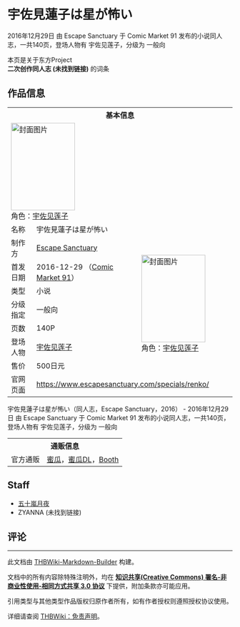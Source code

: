 # 宇佐見蓮子は星が怖い

<!-- source html: G:\repos\THBWiki-Markdown-Builder\THBWikiMarkdown\Temp\main\8\88\ns0%3A%E5%AE%87%E4%BD%90%E8%A6%8B%E8%93%AE%E5%AD%90%E3%81%AF%E6%98%9F%E3%81%8C%E6%80%96%E3%81%84.html -->

2016年12月29日 由 Escape Sanctuary 于 Comic Market 91 发布的小说同人志，一共140页，登场人物有 宇佐见莲子，分级为 一般向

本页是关于东方Project  
 **二次创作同人志 (未找到链接)** 的词条
## 作品信息

<table><tbody><tr><th colspan="3">基本信息</th></tr><tr><td class="cover-artwork-mobile" colspan="2"><a href="./文件-宇佐見蓮子は星が怖い封面.png.md" class="image" title="封面图片"><img alt="封面图片" src="https://upload.thwiki.cc/thumb/9/96/%E5%AE%87%E4%BD%90%E8%A6%8B%E8%93%AE%E5%AD%90%E3%81%AF%E6%98%9F%E3%81%8C%E6%80%96%E3%81%84%E5%B0%81%E9%9D%A2.png/143px-%E5%AE%87%E4%BD%90%E8%A6%8B%E8%93%AE%E5%AD%90%E3%81%AF%E6%98%9F%E3%81%8C%E6%80%96%E3%81%84%E5%B0%81%E9%9D%A2.png" decoding="async" loading="lazy" width="143" height="196" srcset="https://upload.thwiki.cc/thumb/9/96/%E5%AE%87%E4%BD%90%E8%A6%8B%E8%93%AE%E5%AD%90%E3%81%AF%E6%98%9F%E3%81%8C%E6%80%96%E3%81%84%E5%B0%81%E9%9D%A2.png/214px-%E5%AE%87%E4%BD%90%E8%A6%8B%E8%93%AE%E5%AD%90%E3%81%AF%E6%98%9F%E3%81%8C%E6%80%96%E3%81%84%E5%B0%81%E9%9D%A2.png 1.5x, https://upload.thwiki.cc/thumb/9/96/%E5%AE%87%E4%BD%90%E8%A6%8B%E8%93%AE%E5%AD%90%E3%81%AF%E6%98%9F%E3%81%8C%E6%80%96%E3%81%84%E5%B0%81%E9%9D%A2.png/285px-%E5%AE%87%E4%BD%90%E8%A6%8B%E8%93%AE%E5%AD%90%E3%81%AF%E6%98%9F%E3%81%8C%E6%80%96%E3%81%84%E5%B0%81%E9%9D%A2.png 2x" data-file-width="778" data-file-height="1069"></a><div class="cover-char">角色：<a href="./宇佐见莲子.md" title="宇佐见莲子">宇佐见莲子</a></div></td>
</tr><tr><td class="label">名称</td><td colspan="2"> 宇佐見蓮子は星が怖い </td></tr><tr><td class="label">制作方</td><td><a href="./Escape_Sanctuary.md" title="Escape Sanctuary">Escape Sanctuary</a></td><td class="cover-artwork" rowspan="7" style="min-width:196px;"><a href="./文件-宇佐見蓮子は星が怖い封面.png.md" class="image" title="封面图片"><img alt="封面图片" src="https://upload.thwiki.cc/thumb/9/96/%E5%AE%87%E4%BD%90%E8%A6%8B%E8%93%AE%E5%AD%90%E3%81%AF%E6%98%9F%E3%81%8C%E6%80%96%E3%81%84%E5%B0%81%E9%9D%A2.png/143px-%E5%AE%87%E4%BD%90%E8%A6%8B%E8%93%AE%E5%AD%90%E3%81%AF%E6%98%9F%E3%81%8C%E6%80%96%E3%81%84%E5%B0%81%E9%9D%A2.png" decoding="async" loading="lazy" width="143" height="196" srcset="https://upload.thwiki.cc/thumb/9/96/%E5%AE%87%E4%BD%90%E8%A6%8B%E8%93%AE%E5%AD%90%E3%81%AF%E6%98%9F%E3%81%8C%E6%80%96%E3%81%84%E5%B0%81%E9%9D%A2.png/214px-%E5%AE%87%E4%BD%90%E8%A6%8B%E8%93%AE%E5%AD%90%E3%81%AF%E6%98%9F%E3%81%8C%E6%80%96%E3%81%84%E5%B0%81%E9%9D%A2.png 1.5x, https://upload.thwiki.cc/thumb/9/96/%E5%AE%87%E4%BD%90%E8%A6%8B%E8%93%AE%E5%AD%90%E3%81%AF%E6%98%9F%E3%81%8C%E6%80%96%E3%81%84%E5%B0%81%E9%9D%A2.png/285px-%E5%AE%87%E4%BD%90%E8%A6%8B%E8%93%AE%E5%AD%90%E3%81%AF%E6%98%9F%E3%81%8C%E6%80%96%E3%81%84%E5%B0%81%E9%9D%A2.png 2x" data-file-width="778" data-file-height="1069"></a><div class="cover-char">角色：<a href="./宇佐见莲子.md" title="宇佐见莲子">宇佐见莲子</a></div></td>
</tr><tr><td class="label">首发日期</td><td>2016-12-29&#160;（<a href="/展会作品列表?e=Comic+Market%2391">Comic Market 91</a>）</td></tr><tr><td class="label">类型</td><td>小说</td></tr><tr><td class="label">分级指定</td><td>一般向</td></tr><tr><td class="label">页数</td><td>140P</td></tr><tr><td class="label">登场人物</td><td><a href="./宇佐见莲子.md" title="宇佐见莲子">宇佐见莲子</a></td></tr><tr><td class="label">售价</td><td>500日元</td></tr>
<tr><td class="label">官网页面</td><td colspan="2"><a rel="nofollow" class="external free" href="https://www.escapesanctuary.com/specials/renko/">https://www.escapesanctuary.com/specials/renko/</a></td></tr></tbody></table>

宇佐見蓮子は星が怖い（同人志，Escape Sanctuary，2016） - 2016年12月29日 由 Escape Sanctuary 于 Comic Market 91 发布的小说同人志，一共140页，登场人物有 宇佐见莲子，分级为 一般向

<table><tbody><tr><th colspan="3">通贩信息</th></tr><tr><td class="label">官方通贩</td><td colspan="2"><a rel="nofollow" class="external text" href="https://www.melonbooks.co.jp/detail/detail.php?product_id=191352">蜜瓜</a>，<a rel="nofollow" class="external text" href="https://www.melonbooks.com/index.php?main_page=product_info&amp;products_id=http://www.melonbooks.com/index.php?main_page=product_info&amp;products_id=IT0000193114">蜜瓜DL</a>，<a rel="nofollow" class="external text" href="https://escapesanctuary.booth.pm/items/415566">Booth</a></td></tr></tbody></table>


## Staff
- [五十嵐月夜](./五十嵐月夜.md)
- ZYANNA (未找到链接)

## 评论




---

此文档由 [THBWiki-Markdown-Builder](https://github.com/Delsin-Yu/THBWiki-Markdown-Builder) 构建。

文档中的所有内容除特殊注明外，均在 [**知识共享(Creative Commons) 署名-非商业性使用-相同方式共享 3.0 协议**](https://creativecommons.org/licenses/by-sa/3.0/deed.zh-hans) 下提供，附加条款亦可能应用。

引用类型与其他类型作品版权归原作者所有，如有作者授权则遵照授权协议使用。

详细请查阅 [THBWiki：免责声明](https://thbwiki.cc/THBWiki:%E5%85%8D%E8%B4%A3%E5%A3%B0%E6%98%8E)。

